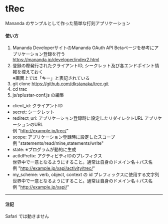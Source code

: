 # tRec
Mananda のサンプルとして作った簡単な打刻アプリケーション

#### 使い方
1. Mananda DeveloperサイトのMananda OAuth API Betaページを参考にアプリケーション登録を行う  
<https://mananda.jp/developer/index2.html>
2. 登録の際発行されたクライアントID, シークレット及び各エンドポイント情報を控えておく  
※画面上では「キー」と表記されている
3. git clone https://github.com/dkstanaka/trec.git
4. cd trac
5. js/splustar-conf.js の編集  
 * client_id: クライアントID
 * secret: シークレット
 * redirect_uri: アプリケーション登録時に設定したリダイレクトURL
 アプリケーションのURL  
 例 "http://example.jp/trec/"
 * scope: アプリケーション登録時に設定したスコープ  
 例 "statements/read/mine,statements/write"  
 * state: ※プログラムが動的に生成
 * actIdPrefix: アクティビティIDのプレフィクス  
 世界中で一意となるようにすること。通常は自身のドメイン名＋パス名  
 例 "http://example.jp/xapi/activity/trec/"  
 * my_scheme: verb, object, context の id プレフィックスに使用する文字列
 世界中で一意となるようにすること。通常は自身のドメイン名＋パス名  
 例 "http://example.jp/xapi/"  


---
#### 注記
Safari では動きません
